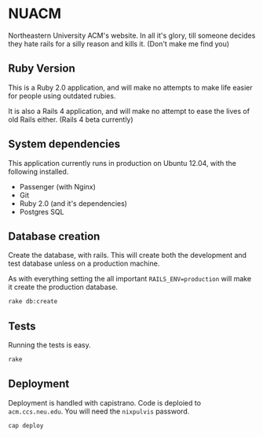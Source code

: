 # NUACM

Northeastern University ACM's website. In all it's glory, till someone decides they hate rails for a silly reason and kills it. (Don't make me find you)

## Ruby Version

This is a Ruby 2.0 application, and will make no attempts to make life easier for people using outdated rubies.

It is also a Rails 4 application, and will make no attempt to ease the lives of old Rails either. (Rails 4 beta currently)

## System dependencies

This application currently runs in production on Ubuntu 12.04, with the following installed.

* Passenger (with Nginx)
* Git
* Ruby 2.0 (and it's dependencies)
* Postgres SQL

## Database creation

Create the database, with rails. This will create both the development and test database unless on a production machine.

As with everything setting the all important `RAILS_ENV=production` will make it create the production database.

``` bash
rake db:create
```

## Tests

Running the tests is easy.

``` bash
rake
```

## Deployment

Deployment is handled with capistrano. Code is deploied to `acm.ccs.neu.edu`. You will need the `nixpulvis` password.

``` bash
cap deploy
```